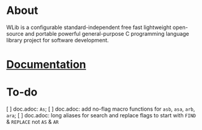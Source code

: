 # About
WLib is a configurable standard-independent free fast lightweight open-source and portable powerful general-purpose C programming language library project for software development.

# [Documentation](doc/index.md)

# To-do

[ ] doc.adoc: `As`;
[ ] doc.adoc: add no-flag macro functions for `asb`, `asa`, `arb`, `ara`;
[ ] doc.adoc: long aliases for search and replace flags to start with `FIND` & `REPLACE` not `AS` & `AR`
